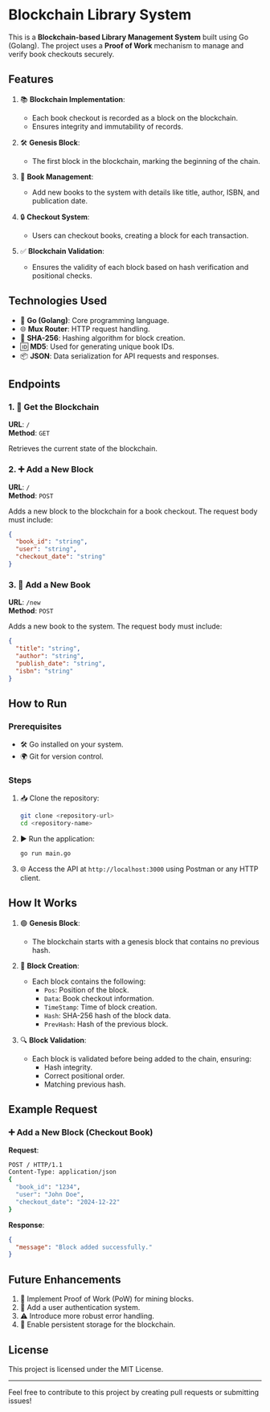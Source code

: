 # Blockchain Library System

This is a **Blockchain-based Library Management System** built using Go (Golang). The project uses a **Proof of Work** mechanism to manage and verify book checkouts securely.

## Features

1. 📚 **Blockchain Implementation**:
   - Each book checkout is recorded as a block on the blockchain.
   - Ensures integrity and immutability of records.

2. 🛠️ **Genesis Block**:
   - The first block in the blockchain, marking the beginning of the chain.

3. 📖 **Book Management**:
   - Add new books to the system with details like title, author, ISBN, and publication date.

4. 🔒 **Checkout System**:
   - Users can checkout books, creating a block for each transaction.

5. ✅ **Blockchain Validation**:
   - Ensures the validity of each block based on hash verification and positional checks.

## Technologies Used

- 🐹 **Go (Golang)**: Core programming language.
- 🌐 **Mux Router**: HTTP request handling.
- 🔐 **SHA-256**: Hashing algorithm for block creation.
- 🆔 **MD5**: Used for generating unique book IDs.
- 📦 **JSON**: Data serialization for API requests and responses.

## Endpoints

### 1. 📂 Get the Blockchain
**URL**: `/`  
**Method**: `GET`

Retrieves the current state of the blockchain.

### 2. ➕ Add a New Block
**URL**: `/`  
**Method**: `POST`

Adds a new block to the blockchain for a book checkout. The request body must include:

```json
{
  "book_id": "string",
  "user": "string",
  "checkout_date": "string"
}
```

### 3. 📘 Add a New Book
**URL**: `/new`  
**Method**: `POST`

Adds a new book to the system. The request body must include:

```json
{
  "title": "string",
  "author": "string",
  "publish_date": "string",
  "isbn": "string"
}
```

## How to Run

### Prerequisites
- 🛠️ Go installed on your system.
- 🌍 Git for version control.

### Steps
1. 📥 Clone the repository:
   ```bash
   git clone <repository-url>
   cd <repository-name>
   ```

2. ▶️ Run the application:
   ```bash
   go run main.go
   ```

3. 🌐 Access the API at `http://localhost:3000` using Postman or any HTTP client.

## How It Works

1. 🟢 **Genesis Block**:
   - The blockchain starts with a genesis block that contains no previous hash.

2. 🧱 **Block Creation**:
   - Each block contains the following:
     - `Pos`: Position of the block.
     - `Data`: Book checkout information.
     - `TimeStamp`: Time of block creation.
     - `Hash`: SHA-256 hash of the block data.
     - `PrevHash`: Hash of the previous block.

3. 🔍 **Block Validation**:
   - Each block is validated before being added to the chain, ensuring:
     - Hash integrity.
     - Correct positional order.
     - Matching previous hash.

## Example Request

### ➕ Add a New Block (Checkout Book)
**Request**:
```bash
POST / HTTP/1.1
Content-Type: application/json
{
  "book_id": "1234",
  "user": "John Doe",
  "checkout_date": "2024-12-22"
}
```

**Response**:
```json
{
  "message": "Block added successfully."
}
```

## Future Enhancements

1. 🔨 Implement Proof of Work (PoW) for mining blocks.
2. 👤 Add a user authentication system.
3. ⚠️ Introduce more robust error handling.
4. 💾 Enable persistent storage for the blockchain.

## License

This project is licensed under the MIT License.

---
Feel free to contribute to this project by creating pull requests or submitting issues!

